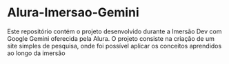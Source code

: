 # Alura-Imersao-Gemini
Este repositório contém o projeto desenvolvido durante a Imersão Dev com Google Gemini oferecida pela Alura. O projeto consiste na criação de um site simples de pesquisa, onde foi possível aplicar os conceitos aprendidos ao longo da imersão
